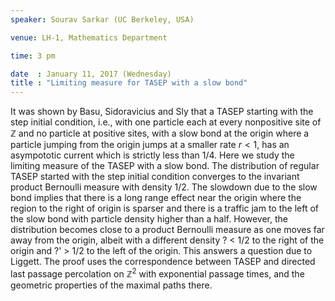 ```yaml
---
speaker: Sourav Sarkar (UC Berkeley, USA)

venue: LH-1, Mathematics Department

time: 3 pm

date  : January 11, 2017 (Wednesday)
title : "Limiting measure for TASEP with a slow bond"
---
```

It was shown by Basu, Sidoravicius and Sly that a TASEP starting
with the step initial condition, i.e., with one particle each at every
nonpositive site of $\mathbb{Z}$ and no particle at positive sites, with a slow
bond at the origin where a particle jumping from the origin jumps at
a smaller rate $r < 1$, has an asympototic current which is strictly less
than 1/4. Here we study the limiting measure of the TASEP with a
slow bond. The distribution of regular TASEP started with the step
initial condition converges to the invariant product Bernoulli measure
with density 1/2. The slowdown due to the slow bond implies that there
is a long range effect near the origin where the region to the right of
origin is sparser and there is a traffic jam to the left of the slow bond
with particle density higher than a half. However, the distribution
becomes close to a product Bernoulli measure as one moves far away
from the origin, albeit with a different density ? < 1/2 to the right of
the origin and ?' > 1/2 to the left of the origin. This answers a question
due to Liggett. The proof uses the correspondence between TASEP
and directed last passage percolation on $\mathbb{Z}^2$ with exponential passage
times, and the geometric properties of the maximal paths there.

